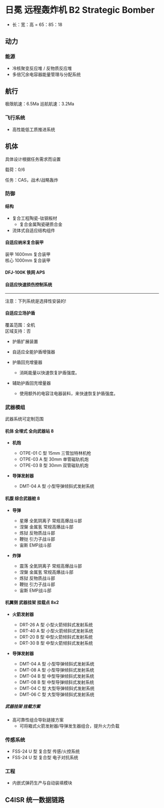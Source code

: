 # 日冕 远程轰炸机 B2 Strategic Bomber

- 长：宽：高 = 65：85：18

## 动力

### 能源

- 冷核聚变反应堆 / 反物质反应堆
- 多倍冗余电容器能量管理与分配系统

## 航行

极限航速：6.5Ma
巡航航速：3.2Ma

### 飞行系统

- 高性能低工质推进系统

## 机体

具体设计根据任务需求而设置

载荷：0/6

任务：CAS，战术/战略轰炸

### 防御

#### 结构

- 复合工程陶瓷-钛钢板材
  - 复合金属陶瓷硬质合金
- 流体式自适应结构组件

#### 自适应纳米复合装甲

装甲 1600mm 复合装甲  
核心 1000mm 复合装甲

#### DFJ-100K 铁网 APS

#### 自适应快速损伤控制系统

---

注意：下列系统是选择性安装的!

#### 自适应立场护盾

覆盖范围：全机  
区域支持：否

- 护盾扩展装置

- 自适应全能护盾增强器

- 护盾回充增量器
  - 消耗能量以快速恢复护盾强度。

- 辅助护盾回充增量器
  - 使用额外的电容注电器装料，来快速恢复护盾强度。

### 武器模组

武器系统可定制范围

#### 机体 全埋式 全向武器站 8

- **机炮**
  - OTPE-01 C 型 15mm 三管加特林机枪
  - OTPE-03 A 型 30mm 单管磁轨机炮
  - OTPE-03 B 型 30mm 双管磁轨机炮

- **导弹发射器**
  - DMT-04 A 型 小型导弹倾斜式发射系统

#### 机腹 综合武器舱 8

- **导弹**
  - 星爆 全氮阴离子 常规高爆战斗部
  - 涅槃 金属氢 常规高爆战斗部
  - 炼狱 反物质战斗部
  - 鞭挞 引力子战斗部
  - 宙斯 EMP战斗部

- **炸弹**
  - 震荡 全氮阴离子 常规高爆战斗部
  - 涅槃 金属氢 常规高爆战斗部
  - 炼狱 反物质战斗部
  - 鞭挞 引力子战斗部
  - 宙斯 EMP战斗部

#### 机翼侧 武器挂架 挂载点 8x2

- **火箭发射器**
  - DRT-26 A 型 小型火箭倾斜式发射系统
  - DRT-40 A 型 小型火箭倾斜式发射系统
  - DRT-20 B 型 中型火箭倾斜式发射系统
  - DRT-30 B 型 中型火箭倾斜式发射系统

- **导弹发射器**
  - DMT-04 A 型 小型导弹倾斜式发射系统
  - DMT-08 A 型 小型导弹倾斜式发射系统
  - DMT-04 B 型 中型导弹倾斜式发射系统
  - DMT-08 B 型 中型导弹倾斜式发射系统
  - DMT-04 C 型 大型导弹倾斜式发射系统
  - DMT-06 C 型 大型导弹倾斜式发射系统

##### 武器挂架 挂载方案

- 高可靠性组合导轨链接方案
  - 可将箱式火箭发射器/导弹发生器组合，提升火力负载

### 传感系统

- FSS-24 U 型 复合型 传感/火控系统
- FSS-24 U 型 复合型 电子对抗系统

### 工程

- 内嵌式弹药生产与自动装填模块

## C4ISR 统一数据链路
